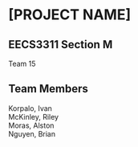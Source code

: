 # [PROJECT NAME]

<h2>EECS3311 Section M</h2>
    Team 15

<h2>Team Members</h2>
Korpalo,    Ivan
<br />McKinley,   Riley
<br />Moras,      Alston
<br />Nguyen,     Brian
